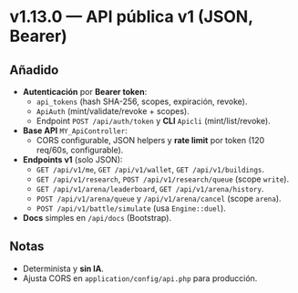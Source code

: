 # v1.13.0 — API pública v1 (JSON, Bearer)

## Añadido
- **Autenticación** por **Bearer token**:
  - `api_tokens` (hash SHA-256, scopes, expiración, revoke).
  - `ApiAuth` (mint/validate/revoke + scopes).
  - Endpoint `POST /api/auth/token` y **CLI** `Apicli` (mint/list/revoke).
- **Base API** `MY_ApiController`:
  - CORS configurable, JSON helpers y **rate limit** por token (120 req/60s, configurable).
- **Endpoints v1** (solo JSON):
  - `GET /api/v1/me`, `GET /api/v1/wallet`, `GET /api/v1/buildings`.
  - `GET /api/v1/research`, `POST /api/v1/research/queue` (scope `write`).
  - `GET /api/v1/arena/leaderboard`, `GET /api/v1/arena/history`.
  - `POST /api/v1/arena/queue` y `/api/v1/arena/cancel` (scope `arena`).
  - `POST /api/v1/battle/simulate` (usa `Engine::duel`).
- **Docs** simples en `/api/docs` (Bootstrap).

## Notas
- Determinista y **sin IA**.
- Ajusta CORS en `application/config/api.php` para producción.
